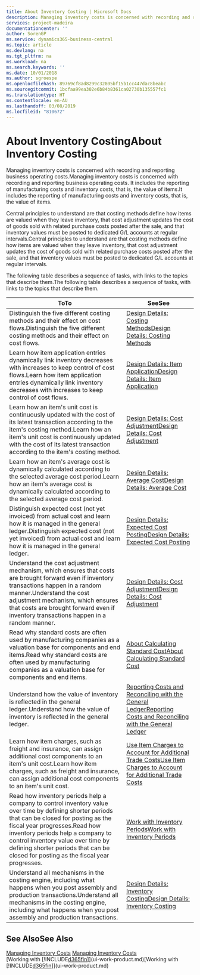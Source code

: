 ```yaml
---
title: About Inventory Costing | Microsoft Docs
description: Managing inventory costs is concerned with recording and reporting business operating costs. It includes the reporting of manufacturing costs and inventory costs, that is, the value of items.
services: project-madeira
documentationcenter: ''
author: SorenGP
ms.service: dynamics365-business-central
ms.topic: article
ms.devlang: na
ms.tgt_pltfrm: na
ms.workload: na
ms.search.keywords: ''
ms.date: 10/01/2018
ms.author: sgroespe
ms.openlocfilehash: 89769cf8ad8299c32805bf15b1cc447dac8beabc
ms.sourcegitcommit: 1bcfaa99ea302e6b84b8361ca02730b135557fc1
ms.translationtype: HT
ms.contentlocale: en-AU
ms.lasthandoff: 03/08/2019
ms.locfileid: "810672"
---
```

# <a name="about-inventory-costing"></a><span data-ttu-id="781b7-104">About Inventory Costing</span><span class="sxs-lookup"><span data-stu-id="781b7-104">About Inventory Costing</span></span>
<span data-ttu-id="781b7-105">Managing inventory costs is concerned with recording and reporting business operating costs.</span><span class="sxs-lookup"><span data-stu-id="781b7-105">Managing inventory costs is concerned with recording and reporting business operating costs.</span></span> <span data-ttu-id="781b7-106">It includes the reporting of manufacturing costs and inventory costs, that is, the value of items.</span><span class="sxs-lookup"><span data-stu-id="781b7-106">It includes the reporting of manufacturing costs and inventory costs, that is, the value of items.</span></span>  

 <span data-ttu-id="781b7-107">Central principles to understand are that costing methods define how items are valued when they leave inventory, that cost adjustment updates the cost of goods sold with related purchase costs posted after the sale, and that inventory values must be posted to dedicated G/L accounts at regular intervals.</span><span class="sxs-lookup"><span data-stu-id="781b7-107">Central principles to understand are that costing methods define how items are valued when they leave inventory, that cost adjustment updates the cost of goods sold with related purchase costs posted after the sale, and that inventory values must be posted to dedicated G/L accounts at regular intervals.</span></span>  

 <span data-ttu-id="781b7-108">The following table describes a sequence of tasks, with links to the topics that describe them.</span><span class="sxs-lookup"><span data-stu-id="781b7-108">The following table describes a sequence of tasks, with links to the topics that describe them.</span></span>   

|<span data-ttu-id="781b7-109">**To**</span><span class="sxs-lookup"><span data-stu-id="781b7-109">**To**</span></span>|<span data-ttu-id="781b7-110">**See**</span><span class="sxs-lookup"><span data-stu-id="781b7-110">**See**</span></span>|  
|------------|-------------|  
|<span data-ttu-id="781b7-111">Distinguish the five different costing methods and their effect on cost flows.</span><span class="sxs-lookup"><span data-stu-id="781b7-111">Distinguish the five different costing methods and their effect on cost flows.</span></span>|[<span data-ttu-id="781b7-112">Design Details: Costing Methods</span><span class="sxs-lookup"><span data-stu-id="781b7-112">Design Details: Costing Methods</span></span>](design-details-costing-methods.md)|  
|<span data-ttu-id="781b7-113">Learn how item application entries dynamically link inventory decreases with increases to keep control of cost flows.</span><span class="sxs-lookup"><span data-stu-id="781b7-113">Learn how item application entries dynamically link inventory decreases with increases to keep control of cost flows.</span></span>|[<span data-ttu-id="781b7-114">Design Details: Item Application</span><span class="sxs-lookup"><span data-stu-id="781b7-114">Design Details: Item Application</span></span>](design-details-item-application.md)|  
|<span data-ttu-id="781b7-115">Learn how an item's unit cost is continuously updated with the cost of its latest transaction according to the item's costing method.</span><span class="sxs-lookup"><span data-stu-id="781b7-115">Learn how an item's unit cost is continuously updated with the cost of its latest transaction according to the item's costing method.</span></span>|[<span data-ttu-id="781b7-116">Design Details: Cost Adjustment</span><span class="sxs-lookup"><span data-stu-id="781b7-116">Design Details: Cost Adjustment</span></span>](design-details-cost-adjustment.md)|  
|<span data-ttu-id="781b7-117">Learn how an item's average cost is dynamically calculated according to the selected average cost period.</span><span class="sxs-lookup"><span data-stu-id="781b7-117">Learn how an item's average cost is dynamically calculated according to the selected average cost period.</span></span>|[<span data-ttu-id="781b7-118">Design Details: Average Cost</span><span class="sxs-lookup"><span data-stu-id="781b7-118">Design Details: Average Cost</span></span>](design-details-average-cost.md)|  
|<span data-ttu-id="781b7-119">Distinguish expected cost (not yet invoiced) from actual cost and learn how it is managed in the general ledger.</span><span class="sxs-lookup"><span data-stu-id="781b7-119">Distinguish expected cost (not yet invoiced) from actual cost and learn how it is managed in the general ledger.</span></span>|[<span data-ttu-id="781b7-120">Design Details: Expected Cost Posting</span><span class="sxs-lookup"><span data-stu-id="781b7-120">Design Details: Expected Cost Posting</span></span>](design-details-expected-cost-posting.md)|  
|<span data-ttu-id="781b7-121">Understand the cost adjustment mechanism, which ensures that costs are brought forward even if inventory transactions happen in a random manner.</span><span class="sxs-lookup"><span data-stu-id="781b7-121">Understand the cost adjustment mechanism, which ensures that costs are brought forward even if inventory transactions happen in a random manner.</span></span>|[<span data-ttu-id="781b7-122">Design Details: Cost Adjustment</span><span class="sxs-lookup"><span data-stu-id="781b7-122">Design Details: Cost Adjustment</span></span>](design-details-cost-adjustment.md)|  
|<span data-ttu-id="781b7-123">Read why standard costs are often used by manufacturing companies as a valuation base for components and end items.</span><span class="sxs-lookup"><span data-stu-id="781b7-123">Read why standard costs are often used by manufacturing companies as a valuation base for components and end items.</span></span>|[<span data-ttu-id="781b7-124">About Calculating Standard Cost</span><span class="sxs-lookup"><span data-stu-id="781b7-124">About Calculating Standard Cost</span></span>](finance-about-calculating-standard-cost.md)|  
|<span data-ttu-id="781b7-125">Understand how the value of inventory is reflected in the general ledger.</span><span class="sxs-lookup"><span data-stu-id="781b7-125">Understand how the value of inventory is reflected in the general ledger.</span></span>|[<span data-ttu-id="781b7-126">Reporting Costs and Reconciling with the General Ledger</span><span class="sxs-lookup"><span data-stu-id="781b7-126">Reporting Costs and Reconciling with the General Ledger</span></span>](finance-report-costs-and-reconcile-with-the-general-ledger.md)|  
|<span data-ttu-id="781b7-127">Learn how item charges, such as freight and insurance, can assign additional cost components to an item's unit cost.</span><span class="sxs-lookup"><span data-stu-id="781b7-127">Learn how item charges, such as freight and insurance, can assign additional cost components to an item's unit cost.</span></span>|[<span data-ttu-id="781b7-128">Use Item Charges to Account for Additional Trade Costs</span><span class="sxs-lookup"><span data-stu-id="781b7-128">Use Item Charges to Account for Additional Trade Costs</span></span>](payables-how-assign-item-charges.md)|  
|<span data-ttu-id="781b7-129">Read how inventory periods help a company to control inventory value over time by defining shorter periods that can be closed for posting as the fiscal year progresses.</span><span class="sxs-lookup"><span data-stu-id="781b7-129">Read how inventory periods help a company to control inventory value over time by defining shorter periods that can be closed for posting as the fiscal year progresses.</span></span>|[<span data-ttu-id="781b7-130">Work with Inventory Periods</span><span class="sxs-lookup"><span data-stu-id="781b7-130">Work with Inventory Periods</span></span>](finance-how-to-work-with-inventory-periods.md)|  
|<span data-ttu-id="781b7-131">Understand all mechanisms in the costing engine, including what happens when you post assembly and production transactions.</span><span class="sxs-lookup"><span data-stu-id="781b7-131">Understand all mechanisms in the costing engine, including what happens when you post assembly and production transactions.</span></span>|[<span data-ttu-id="781b7-132">Design Details: Inventory Costing</span><span class="sxs-lookup"><span data-stu-id="781b7-132">Design Details: Inventory Costing</span></span>](design-details-inventory-costing.md)|

## <a name="see-also"></a><span data-ttu-id="781b7-133">See Also</span><span class="sxs-lookup"><span data-stu-id="781b7-133">See Also</span></span>
<span data-ttu-id="781b7-134">[Managing Inventory Costs](finance-manage-inventory-costs.md)  </span><span class="sxs-lookup"><span data-stu-id="781b7-134">[Managing Inventory Costs](finance-manage-inventory-costs.md)  </span></span>  
<span data-ttu-id="781b7-135">[Working with [!INCLUDE[d365fin](includes/d365fin_md.md)]](ui-work-product.md)</span><span class="sxs-lookup"><span data-stu-id="781b7-135">[Working with [!INCLUDE[d365fin](includes/d365fin_md.md)]](ui-work-product.md)</span></span>
